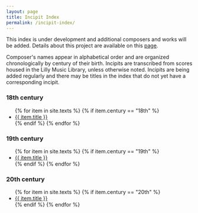 ```yaml
---
layout: page
title: Incipit Index
permalink: /incipit-index/
---
```

This index is under development and additional composers and works will be added. Details about this project are available on this [page](https://annakijas1.github.io/rebalancing-music-canon/about/).

Composer's names appear in alphabetical order and are organized chronologically by century of their birth. Incipits are transcribed from scores housed in the Lilly Music Library, unless otherwise noted. Incipits are being added regularly and there may be titles in the index that do not yet have a corresponding incipit.

<div class="toc">

<h3>18th century</h3>
    <ul class="texts">
    {% for item in site.texts %}
      {% if item.century == "18th" %}
          <li class="text-title">
          <a href="{{ site.baseurl }}{{ item.url }}">
        {{ item.title }}
              </a>
    </li>
      {% endif %}
    {% endfor %}
</ul>

 <h3>19th century</h3>
    <ul class="texts">
    {% for item in site.texts %}
      {% if item.century == "19th" %}
          <li class="text-title">
          <a href="{{ site.baseurl }}{{ item.url }}">
        {{ item.title }}
              </a>
    </li>
      {% endif %}
    {% endfor %}
</ul>

  <h3>20th century</h3>
    <ul class="texts">
    {% for item in site.texts %}
      {% if item.century == "20th" %}
          <li class="text-title">
          <a href="{{ site.baseurl }}{{ item.url }}">
        {{ item.title }}
              </a>
    </li>
      {% endif %}
    {% endfor %}
</ul>


</div>
